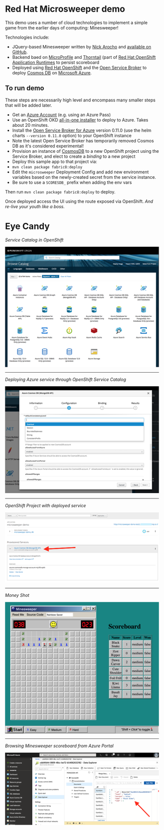 Red Hat Microsweeper demo
=========================

This demo uses a number of cloud technologies to implement a simple game from the earlier days of computing: Minesweeper!

Technologies include:

* JQuery-based Minesweeper written by [Nick Arocho](http://www.nickarocho.com/) and [available on GitHub](https://github.com/nickarocho/minesweeper).
* Backend baed on [MicroProfile](https://microprofile.io) and [Thorntail](https://thorntail.io) (part of [Red Hat OpenShift Application Runtimes](https://developers.redhat.com/products/rhoar/overview/) to persist scoreboard
* Deployed using [Red Hat OpenShift](https://openshift.com) and the [Open Service Broker](https://www.openservicebrokerapi.org/) to deploy [Cosmos DB](https://azure.microsoft.com/en-us/services/cosmos-db/) on [Microsoft Azure](https://azure.microsoft.com/).


To run demo
-----------
These steps are necessarily high level and encompass many smaller steps that will be added later.

* Get an [Azure Account](https://azure.microsoft.com/en-us/free/) (e.g. using an Azure Pass)
* Use an OpenShift OKD [all-in-one installer](https://portal.azure.com/#create/Microsoft.Template/uri/https%3A%2F%2Fraw.githubusercontent.com%2Fcealsair%2FMicroProfileOnAzure%2Fmaster%2Fallinone.json) to deploy to Azure. Takes about 20 minutes.
* Install the [Open Service Broker for Azure](https://github.com/Azure/open-service-broker-azure) version 0.11.0 (use the helm charts `--version 0.11.0` option) to your OpenShift instance
 * Note the latest Open Service Broker has temporarily removed Cosmos DB as it's considered experimental!
* Provision an instance of [CosmosDB](https://docs.microsoft.com/en-us/azure/cosmos-db/introduction) to a new OpenShift project using the Service Broker, and elect to create a _binding_ to a new project
* Deploy this sample app to that project via:
 * `mvn clean package fabric8:deploy`
* Edit the `microsweeper` Deployment Config and add new environment variables based on the newly-created secret from the service instance.
 * Be sure to use a `SCORESDB_` prefix when adding the env vars


Then run `mvn clean package fabric8:deploy` to deploy.

Once deployed access the UI using the route exposed via OpenShift. _And re-live your youth like a boss._

Eye Candy
=========

_Service Catalog in OpenShift_

![Service Catalog](docs/osb.png)

-----

_Deploying Azure service through OpenShift Service Catalog_

![Service Catalog](docs/wizard.png)

-----

_OpenShift Project with deployed service_

![Service Catalog](docs/project.png)

-----

_Money Shot_

![Service Catalog](docs/minesweeper.png)

-----


_Browsing Minesweeper scoreboard from Azure Portal_

![Service Catalog](docs/portal.png)




